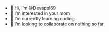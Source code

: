 - 👋 Hi, I’m @Devappl69
- 👀 I’m interested in your mom
- 🌱 I’m currently learning coding
- 💞️ I’m looking to collaborate on nothing so far

<!---
Devappl69/Devappl69 is a ✨ special ✨ repository because its `README.md` (this file) appears on your GitHub profile.
You can click the Preview link to take a look at your changes.
--->
